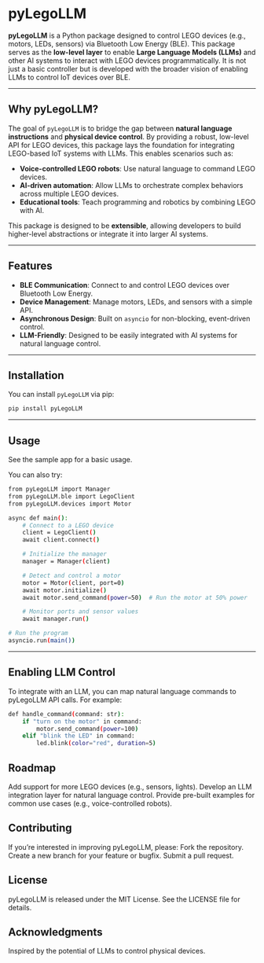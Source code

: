 # pyLegoLLM

**pyLegoLLM** is a Python package designed to control LEGO devices (e.g., motors, LEDs, sensors) via Bluetooth Low Energy (BLE). This package serves as the **low-level layer** to enable **Large Language Models (LLMs)** and other AI systems to interact with LEGO devices programmatically. It is not just a basic controller but is developed with the broader vision of enabling LLMs to control IoT devices over BLE.

---

## **Why pyLegoLLM?**

The goal of `pyLegoLLM` is to bridge the gap between **natural language instructions** and **physical device control**. By providing a robust, low-level API for LEGO devices, this package lays the foundation for integrating LEGO-based IoT systems with LLMs. This enables scenarios such as:
- **Voice-controlled LEGO robots**: Use natural language to command LEGO devices.
- **AI-driven automation**: Allow LLMs to orchestrate complex behaviors across multiple LEGO devices.
- **Educational tools**: Teach programming and robotics by combining LEGO with AI.

This package is designed to be **extensible**, allowing developers to build higher-level abstractions or integrate it into larger AI systems.

---

## **Features**

- **BLE Communication**: Connect to and control LEGO devices over Bluetooth Low Energy.
- **Device Management**: Manage motors, LEDs, and sensors with a simple API.
- **Asynchronous Design**: Built on `asyncio` for non-blocking, event-driven control.
- **LLM-Friendly**: Designed to be easily integrated with AI systems for natural language control.

---

## **Installation**

You can install `pyLegoLLM` via pip:

```bash
pip install pyLegoLLM
```

---

## **Usage**
See the sample app for a basic usage. 

You can also try:


```bash
from pyLegoLLM import Manager
from pyLegoLLM.ble import LegoClient
from pyLegoLLM.devices import Motor

async def main():
    # Connect to a LEGO device
    client = LegoClient()
    await client.connect()

    # Initialize the manager
    manager = Manager(client)

    # Detect and control a motor
    motor = Motor(client, port=0)
    await motor.initialize()
    await motor.send_command(power=50)  # Run the motor at 50% power

    # Monitor ports and sensor values
    await manager.run()

# Run the program
asyncio.run(main())
```
---

## **Enabling LLM Control**
To integrate with an LLM, you can map natural language commands to pyLegoLLM API calls. For example:
```bash
def handle_command(command: str):
    if "turn on the motor" in command:
        motor.send_command(power=100)
    elif "blink the LED" in command:
        led.blink(color="red", duration=5)
```

## **Roadmap**
Add support for more LEGO devices (e.g., sensors, lights).
Develop an LLM integration layer for natural language control.
Provide pre-built examples for common use cases (e.g., voice-controlled robots).

## **Contributing**
If you’re interested in improving pyLegoLLM, please:
Fork the repository.
Create a new branch for your feature or bugfix.
Submit a pull request.

## **License**
pyLegoLLM is released under the MIT License. See the LICENSE file for details.

## **Acknowledgments**
Inspired by the potential of LLMs to control physical devices.
